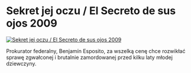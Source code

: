 Sekret jej oczu / El Secreto de sus ojos 2009 
=============
[![Sekret jej oczu / El Secreto de sus ojos 2009 ](http://vidos.pl/images/player.gif)](http://vidos.pl/sekret-jej-oczu-el-secreto-de-sus-ojos-2009)

 Prokurator federalny, Benjamín Esposito, za wszelką cenę chce rozwikłać sprawę zgwałconej i brutalnie zamordowanej przed kilku laty młodej dziewczyny.
